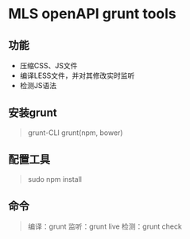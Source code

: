 MLS openAPI grunt tools
=======================
## 功能
* 压缩CSS、JS文件
* 编译LESS文件，并对其修改实时监听
* 检测JS语法

## 安装grunt
> grunt-CLI
> grunt(npm, bower)

## 配置工具
> sudo npm install

## 命令
> 编译：grunt
> 监听：grunt live
> 检测：grunt check